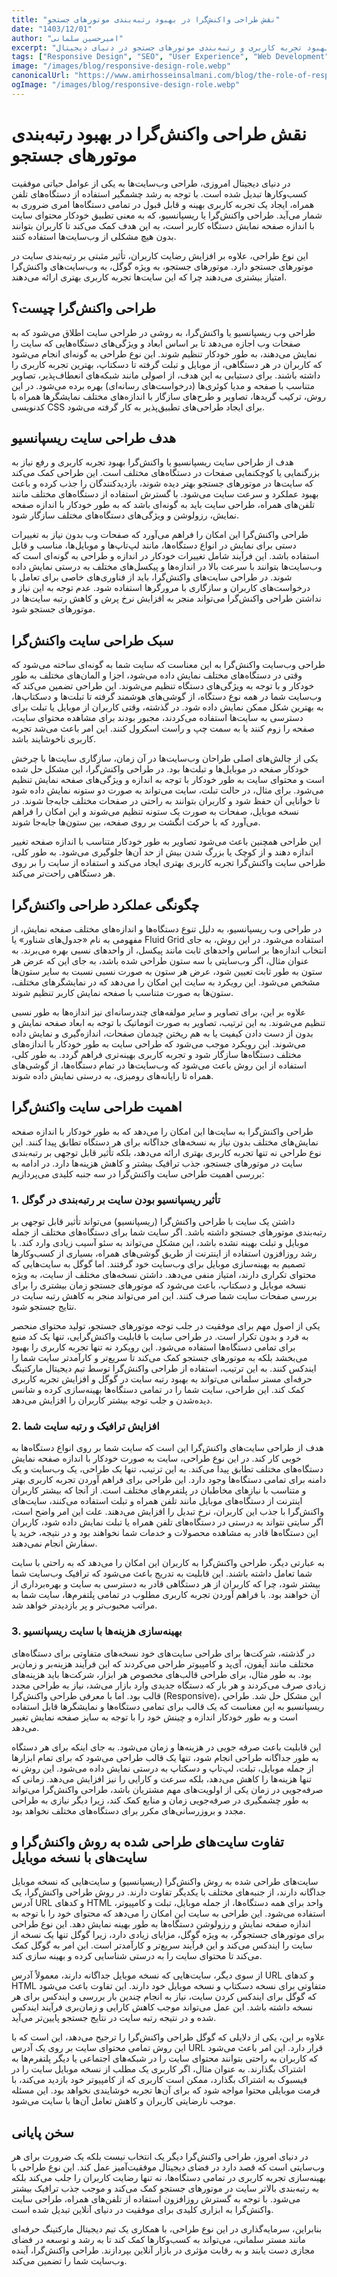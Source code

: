 ```yaml
---
title: "نقش طراحی واکنش‌گرا در بهبود رتبه‌بندی موتورهای جستجو"
date: "1403/12/01"
author: "امیرحسین سلمانی"
excerpt: "بررسی تأثیر طراحی وب واکنش‌گرا بر بهبود تجربه کاربری و رتبه‌بندی موتورهای جستجو در دنیای دیجیتال."
tags: ["Responsive Design", "SEO", "User Experience", "Web Development"]
image: "/images/blog/responsive-design-role.webp"
canonicalUrl: "https://www.amirhosseinsalmani.com/blog/the-role-of-responsive-design"
ogImage: "/images/blog/responsive-design-role.webp"
---
```


# نقش طراحی واکنش‌گرا در بهبود رتبه‌بندی موتورهای جستجو

در دنیای دیجیتال امروزی، طراحی وب‌سایت‌ها به یکی از عوامل حیاتی موفقیت کسب‌وکارها تبدیل شده است. با توجه به رشد چشمگیر استفاده از دستگاه‌های تلفن همراه، ایجاد یک تجربه کاربری بهینه و قابل ‌قبول در تمامی دستگاه‌ها امری ضروری به شمار می‌آید. طراحی واکنش‌گرا یا ریسپانسیو، که به معنی تطبیق خودکار محتوای سایت با اندازه صفحه ‌نمایش دستگاه کاربر است، به این هدف کمک می‌کند تا کاربران بتوانند بدون هیچ مشکلی از وب‌سایت‌ها استفاده کنند. 

این نوع طراحی، علاوه بر افزایش رضایت کاربران، تأثیر مثبتی بر رتبه‌بندی سایت در موتورهای جستجو دارد. موتورهای جستجو، به ویژه گوگل، به وب‌سایت‌های واکنش‌گرا امتیاز بیشتری می‌دهند چرا که این سایت‌ها تجربه کاربری بهتری ارائه می‌دهند. 

## طراحی واکنش‌گرا چیست؟

طراحی وب ریسپانسیو یا واکنش‌گرا، به روشی در طراحی سایت اطلاق می‌شود که به صفحات وب اجازه می‌دهد تا بر اساس ابعاد و ویژگی‌های دستگاه‌هایی که سایت را نمایش می‌دهند، به طور خودکار تنظیم شوند. این نوع طراحی به گونه‌ای انجام می‌شود که کاربران در هر دستگاهی، از موبایل و تبلت گرفته تا دسکتاپ، بهترین تجربه کاربری را داشته باشند. برای دستیابی به این هدف، از اصولی مانند شبکه‌های انعطاف‌پذیر، تصاویر متناسب با صفحه و مدیا کوئری‌ها (درخواست‌های رسانه‌ای) بهره برده می‌شود. در این روش، ترکیب گریدها، تصاویر و طرح‌های سازگار با اندازه‌های مختلف نمایشگرها همراه با کدنویسی CSS برای ایجاد طراحی‌های تطبیق‌پذیر به کار گرفته می‌شود. 

## هدف طراحی سایت ریسپانسیو

هدف از طراحی سایت ریسپانسیو یا واکنش‌گرا بهبود تجربه کاربری و رفع نیاز به بزرگنمایی یا کوچکنمایی صفحات در دستگاه‌های مختلف است. این طراحی کمک می‌کند که سایت‌ها در موتورهای جستجو بهتر دیده شوند، بازدیدکنندگان را جذب کرده و باعث بهبود عملکرد و سرعت سایت می‌شود. با گسترش استفاده از دستگاه‌های مختلف مانند تلفن‌های همراه، طراحی سایت باید به گونه‌ای باشد که به طور خودکار با اندازه صفحه نمایش، رزولوشن و ویژگی‌های دستگاه‌های مختلف سازگار شود. 

طراحی واکنش‌گرا این امکان را فراهم می‌آورد که صفحات وب بدون نیاز به تغییرات دستی برای نمایش در انواع دستگاه‌ها، مانند لپ‌تاپ‌ها و موبایل‌ها، مناسب و قابل استفاده باشد. این فرآیند شامل تغییرات خودکار در اندازه و طراحی به گونه‌ای است که وب‌سایت‌ها بتوانند با سرعت بالا در اندازه‌ها و پیکسل‌های مختلف به درستی نمایش داده شوند. در طراحی سایت‌های واکنش‌گرا، باید از فناوری‌های خاصی برای تعامل با درخواست‌های کاربران و سازگاری با مرورگرها استفاده شود. عدم توجه به این نیاز و نداشتن طراحی واکنش‌گرا می‌تواند منجر به افزایش نرخ پرش و کاهش رتبه سایت‌ها در موتورهای جستجو شود.

## سبک طراحی سایت واکنش‌گرا

طراحی وب‌سایت واکنش‌گرا به این معناست که سایت شما به گونه‌ای ساخته می‌شود که وقتی در دستگاه‌های مختلف نمایش داده می‌شود، اجزا و المان‌های مختلف به طور خودکار و با توجه به ویژگی‌های دستگاه تنظیم می‌شوند. این طراحی تضمین می‌کند که وب‌سایت شما در همه نوع دستگاه، از گوشی‌های هوشمند گرفته تا تبلت‌ها و دسکتاپ‌ها، به بهترین شکل ممکن نمایش داده شود. در گذشته، وقتی کاربران از موبایل یا تبلت برای دسترسی به سایت‌ها استفاده می‌کردند، مجبور بودند برای مشاهده محتوای سایت، صفحه را زوم کنند یا به سمت چپ و راست اسکرول کنند. این امر باعث می‌شد تجربه کاربری ناخوشایند باشد.

یکی از چالش‌های اصلی طراحان وب‌سایت‌ها در آن زمان، سازگاری سایت‌ها با چرخش خودکار صفحه در موبایل‌ها و تبلت‌ها بود. در طراحی واکنش‌گرا، این مشکل حل شده است و محتوای سایت به طور خودکار با توجه به اندازه و ویژگی‌های صفحه نمایش تنظیم می‌شود. برای مثال، در حالت تبلت، سایت می‌تواند به صورت دو ستونه نمایش داده شود تا خوانایی آن حفظ شود و کاربران بتوانند به راحتی در صفحات مختلف جابه‌جا شوند. در نسخه موبایل، صفحات به صورت یک ستونه تنظیم می‌شوند و این امکان را فراهم می‌آورد که با حرکت انگشت بر روی صفحه، بین ستون‌ها جابه‌جا شوند.

این طراحی همچنین باعث می‌شود تصاویر به طور خودکار متناسب با اندازه صفحه تغییر اندازه دهند و از کوچک یا بزرگ شدن بیش از حد آن‌ها جلوگیری می‌شود. به طور کلی، طراحی سایت واکنش‌گرا تجربه کاربری بهتری ایجاد می‌کند و استفاده از سایت را بر روی هر دستگاهی راحت‌تر می‌کند.

## چگونگی عملکرد طراحی واکنش‌گرا

در طراحی وب ریسپانسیو، به دلیل تنوع دستگاه‌ها و اندازه‌های مختلف صفحه نمایش، از مفهومی به نام «جدول‌های شناور» یا Fluid Grid  استفاده می‌شود. در این روش، به جای انتخاب اندازه‌ها بر اساس واحدهای ثابت مانند پیکسل، از واحدهای نسبی بهره می‌برند. به عنوان مثال، اگر وب‌سایتی با سه ستون طراحی شده باشد، به جای این که عرض هر ستون به طور ثابت تعیین شود، عرض هر ستون به صورت نسبی نسبت به سایر ستون‌ها مشخص می‌شود. این رویکرد به سایت این امکان را می‌دهد که در نمایشگرهای مختلف، ستون‌ها به صورت متناسب با صفحه نمایش کاربر تنظیم شوند. 

علاوه بر این، برای تصاویر و سایر مولفه‌های چندرسانه‌ای نیز اندازه‌ها به طور نسبی تنظیم می‌شوند. به این ترتیب، تصاویر به صورت اتوماتیک با توجه به ابعاد صفحه نمایش و بدون از دست دادن کیفیت یا به هم ریختن چیدمان صفحات، اندازه‌گیری و نمایش داده می‌شوند. این رویکرد موجب می‌شود که طراحی سایت به طور خودکار با اندازه‌های مختلف دستگاه‌ها سازگار شود و تجربه کاربری بهینه‌تری فراهم گردد. به طور کلی، استفاده از این روش باعث می‌شود که وب‌سایت‌ها در تمام دستگاه‌ها، از گوشی‌های همراه تا رایانه‌های رومیزی، به درستی نمایش داده شوند.

## اهمیت طراحی سایت واکنش‌گرا

طراحی واکنش‌گرا به سایت‌ها این امکان را می‌دهد که به‌ طور خودکار با اندازه صفحه ‌نمایش‌های مختلف بدون نیاز به نسخه‌های جداگانه برای هر دستگاه تطابق پیدا کنند. این نوع طراحی نه تنها تجربه کاربری بهتری ارائه می‌دهد، بلکه تأثیر قابل توجهی بر رتبه‌بندی سایت در موتورهای جستجو، جذب ترافیک بیشتر و کاهش هزینه‌ها دارد. در ادامه به بررسی اهمیت طراحی سایت واکنش‌گرا در سه جنبه کلیدی می‌پردازیم:

### 1. تأثیر ریسپانسیو بودن سایت بر رتبه‌بندی در گوگل

داشتن یک سایت با طراحی واکنش‌گرا (ریسپانسیو) می‌تواند تأثیر قابل توجهی بر رتبه‌بندی موتورهای جستجو داشته باشد. اگر سایت شما برای دستگاه‌های مختلف از جمله موبایل و تبلت بهینه نشده باشد، این مشکل می‌تواند به سئو آسیب زیادی وارد کند. با رشد روزافزون استفاده از اینترنت از طریق گوشی‌های همراه، بسیاری از کسب‌وکارها تصمیم به بهینه‌سازی موبایل برای وب‌سایت خود گرفتند. اما گوگل به سایت‌هایی که محتوای تکراری دارند، امتیاز منفی می‌دهد. داشتن نسخه‌های مختلف از سایت، به ویژه نسخه موبایل و دسکتاپ، باعث می‌شود که موتورهای جستجو زمان بیشتری را برای بررسی صفحات سایت شما صرف کنند. این امر می‌تواند منجر به کاهش رتبه سایت در نتایج جستجو شود.

یکی از اصول مهم برای موفقیت در جلب توجه موتورهای جستجو، تولید محتوای منحصر به فرد و بدون تکرار است. در طراحی سایت با قابلیت واکنش‌گرایی، تنها یک کد منبع برای تمامی دستگاه‌ها استفاده می‌شود. این رویکرد نه تنها تجربه کاربری را بهبود می‌بخشد بلکه به موتورهای جستجو کمک می‌کند تا سریع‌تر و کارآمدتر سایت شما را ایندکس کنند. به این ترتیب، استفاده از طراحی واکنش‌گرا توسط تیم دیجیتال مارکتینگ حرفه‌ای مستر سلمانی می‌تواند به بهبود رتبه سایت در گوگل و افزایش تجربه کاربری کمک کند. این طراحی، سایت شما را در تمامی دستگاه‌ها بهینه‌سازی کرده و شانس دیده‌شدن و جلب توجه بیشتر کاربران را افزایش می‌دهد.

### 2. افزایش ترافیک و رتبه سایت شما

هدف از طراحی سایت‌های واکنش‌گرا این است که سایت شما بر روی انواع دستگاه‌ها به خوبی کار کند. در این نوع طراحی، سایت به صورت خودکار با اندازه صفحه نمایش دستگاه‌های مختلف تطابق پیدا می‌کند. به این ترتیب، تنها یک طراحی، یک وب‌سایت و یک دامنه برای تمامی دستگاه‌ها وجود دارد. این طراحی برای فراهم آوردن تجربه کاربری بهتر و متناسب با نیازهای مخاطبان در پلتفرم‌های مختلف است. از آنجا که بیشتر کاربران اینترنت از دستگاه‌های موبایل مانند تلفن همراه و تبلت استفاده می‌کنند، سایت‌های واکنش‌گرا با جذب این کاربران، نرخ تبدیل را افزایش می‌دهند. علت این امر واضح است، اگر سایتی نتواند به درستی در دستگاه‌های تلفن همراه یا تبلت نمایش داده شود، کاربران این دستگاه‌ها قادر به مشاهده محصولات و خدمات شما نخواهند بود و در نتیجه، خرید یا سفارش انجام نمی‌دهند.

 به عبارتی دیگر، طراحی واکنش‌گرا به کاربران این امکان را می‌دهد که به راحتی با سایت شما تعامل داشته باشند. این قابلیت به تدریج باعث می‌شود که ترافیک وب‌سایت شما بیشتر شود، چرا که کاربران از هر دستگاهی قادر به دسترسی به سایت و بهره‌برداری از آن خواهند بود. با فراهم آوردن تجربه کاربری مطلوب در تمامی پلتفرم‌ها، سایت شما به مراتب محبوب‌تر و پر بازدیدتر خواهد شد.

### 3. بهینه‌سازی هزینه‌ها با سایت ریسپانسیو

در گذشته، شرکت‌ها برای طراحی سایت‌های خود نسخه‌های متفاوتی برای دستگاه‌های مختلف مانند آیفون، آی‌پد و کامپیوتر طراحی می‌کردند که این فرآیند هزینه‌بر و زمان‌بر بود. به ‌طور مثال، برای طراحی قالب‌های مخصوص هر ابزار، شرکت‌ها باید هزینه‌های زیادی صرف می‌کردند و هر بار که دستگاه جدیدی وارد بازار می‌شد، نیاز به طراحی مجدد قالب بود. اما با معرفی طراحی واکنش‌گرا (Responsive)، این مشکل حل شد. طراحی ریسپانسیو به این معناست که یک قالب برای تمامی دستگاه‌ها و نمایشگرها قابل استفاده است و به ‌طور خودکار اندازه و چینش خود را با توجه به سایز صفحه نمایش تغییر می‌دهد.

این قابلیت باعث صرفه ‌جویی در هزینه‌ها و زمان می‌شود. به ‌جای اینکه برای هر دستگاه به‌ طور جداگانه طراحی انجام شود، تنها یک قالب طراحی می‌شود که برای تمام ابزارها از جمله موبایل، تبلت، لپ‌تاپ و دسکتاپ به ‌درستی نمایش داده می‌شود. این روش نه تنها هزینه‌ها را کاهش می‌دهد، بلکه سرعت و کارایی را نیز افزایش می‌دهد. زمانی که صرفه‌جویی در زمان یکی از اولویت‌های مهم مشتریان باشد، طراحی واکنش‌گرا می‌تواند به ‌طور چشمگیری در صرفه‌جویی زمان و منابع کمک کند، زیرا دیگر نیازی به طراحی مجدد و بروزرسانی‌های مکرر برای دستگاه‌های مختلف نخواهد بود.

## تفاوت سایت‌های طراحی شده به روش واکنش‌گرا و سایت‌های با نسخه موبایل

سایت‌های طراحی شده به روش واکنش‌گرا (ریسپانسیو) و سایت‌هایی که نسخه موبایل جداگانه دارند، از جنبه‌های مختلف با یکدیگر تفاوت دارند. در روش طراحی واکنش‌گرا، یک آدرس URL و کدهای HTML واحد برای همه دستگاه‌ها، از جمله موبایل، تبلت و کامپیوتر، استفاده می‌شود. این طراحی به سایت این امکان را می‌دهد که محتوای خود را با توجه به اندازه صفحه نمایش و رزولوشن دستگاه‌ها به طور بهینه نمایش دهد. این نوع طراحی برای موتورهای جستجوگر، به ویژه گوگل، مزایای زیادی دارد، زیرا گوگل تنها یک نسخه از سایت را ایندکس می‌کند و این فرآیند سریع‌تر و کارآمدتر است. این امر به گوگل کمک می‌کند تا محتوای سایت را به درستی شناسایی کرده و بهینه‌ سازی کند.

از سوی دیگر، سایت‌هایی که نسخه موبایل جداگانه دارند، معمولاً آدرس URL و کدهای HTML متفاوتی برای نسخه دسکتاپ و نسخه موبایل خود دارند. این تفاوت باعث می‌شود که گوگل برای ایندکس کردن سایت، نیاز به انجام چندین بار بررسی و ایندکس برای هر نسخه داشته باشد. این عمل می‌تواند موجب کاهش کارایی و زمان‌بری فرآیند ایندکس شده و در نتیجه رتبه سایت در نتایج جستجو پایین‌تر می‌آید.

علاوه بر این، یکی از دلایلی که گوگل طراحی واکنش‌گرا را ترجیح می‌دهد، این است که با این روش تمامی محتوای سایت بر روی یک آدرس URL قرار دارد. این امر باعث می‌شود که کاربران به راحتی بتوانند محتوای سایت را در شبکه‌های اجتماعی یا دیگر پلتفرم‌ها به اشتراک بگذارند. به عنوان مثال، اگر کاربری یک مطلب از نسخه موبایل سایت را در فیسبوک به اشتراک بگذارد، ممکن است کاربری که از کامپیوتر خود بازدید می‌کند، با فرمت موبایلی محتوا مواجه شود که برای آن‌ها تجربه خوشایندی نخواهد بود. این مسئله موجب نارضایتی کاربران و کاهش تعامل آن‌ها با سایت می‌شود.

## سخن پایانی 

در دنیای امروز، طراحی واکنش‌گرا دیگر یک انتخاب نیست بلکه یک ضرورت برای هر وب‌سایتی است که قصد دارد در فضای دیجیتال موفقیت‌آمیز عمل کند. این نوع طراحی با بهینه‌سازی تجربه کاربری در تمامی دستگاه‌ها، نه تنها رضایت کاربران را جلب می‌کند بلکه به رتبه‌بندی بالاتر سایت در موتورهای جستجو کمک می‌کند و موجب جذب ترافیک بیشتر می‌شود. با توجه به گسترش روزافزون استفاده از تلفن‌های همراه، طراحی سایت واکنش‌گرا به ابزاری کلیدی برای موفقیت در دنیای آنلاین تبدیل شده است. 

بنابراین، سرمایه‌گذاری در این نوع طراحی، با همکاری یک تیم دیجیتال مارکتینگ حرفه‌ای مانند مستر سلمانی، می‌تواند به کسب‌وکارها کمک کند تا به رشد و توسعه در فضای مجازی دست یابند و به رقابت مؤثری در بازار آنلاین بپردازند. طراحی واکنش‌گرا، آینده وب‌سایت شما را تضمین می‌کند.

